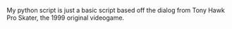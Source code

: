 My python script is just a basic script based off the dialog from Tony Hawk Pro Skater, the 1999 original videogame.
